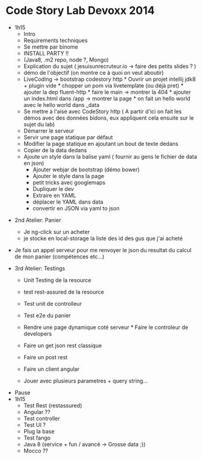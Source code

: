 # Code Story Lab Devoxx 2014

- 1h15
	* Intro
	* Requirements techniques
	* Se mettre par binome
	* INSTALL PARTY !!
	* (Java8, .m2 repo, node ?, Mongo)
	* Explication du sujet ( jesuisunrecruteur.io -> faire des petits slides ? )
	* démo de l'objectif (on montre ce à quoi on veut aboutir)
	* LiveCoding -> bootstrap codestory http
           * Ouvrir un projet intellij jdk8 + plugin vide
           * chopper un pom via livetemplate (ou déjà pret)
           * ajouter  la dep fluent-http
           *  faire le main -> montrer la 404
           * ajouter un index.html dans /app -> montrer la page
           * on fait un hello world avec le hello world dans _data
	* Se mettre à l'aise avec CodeStory http
( A partir d'ici on fait les démos avec des données bidons, eux appliquent cela ensuite sur le sujet du lab)
	* Démarrer le serveur
	* Servir une page statique par défaut
	* Modifier la page statique en ajoutant un bout de texte dedans
	* Copier de la data dedans
	* Ajoute un style dans la balise yaml ( fournir au gens le fichier de data en json)
		* Ajouter webjar de bootstrap (démo bower)
		* Ajouter le style dans la page
		* petit tricks avec googlemaps
		* Dupliquer le dev
		* Extraire en YAML
		* déplacer le YAML dans data
		* convertir en JSON via yaml to json

* 2nd Atelier:  Panier
  * Je ng-click sur un acheter
  * je stocke en local-storage la liste des id des gus que j'ai acheté
 * Je fais un appel serveur pour me renvoyer le json du resultat du calcul de mon panier (compétences etc...)


* 3rd Atelier: Testings
   * Unit Testing de la resource
   * test rest-assured de la resource
   * Test unit de controlleur
   * Test e2e du panier

 


	* Rendre une page dynamique coté serveur
			* Faire le controleur de developers
	* Faire un get json rest classique
	* Faire un post rest
	* Faire un client angular
	* Jouer avec plusieurs parametres + query string...
- Pause
- 1h15
	* Test Rest (restassured)
	* Angular ??
	* Test controller
	* Test UI ?
	* Plug la base
	* Test fango
	* Java 8 (service + fun / avancé -> Grosse data ;))
	* Mocco ??
